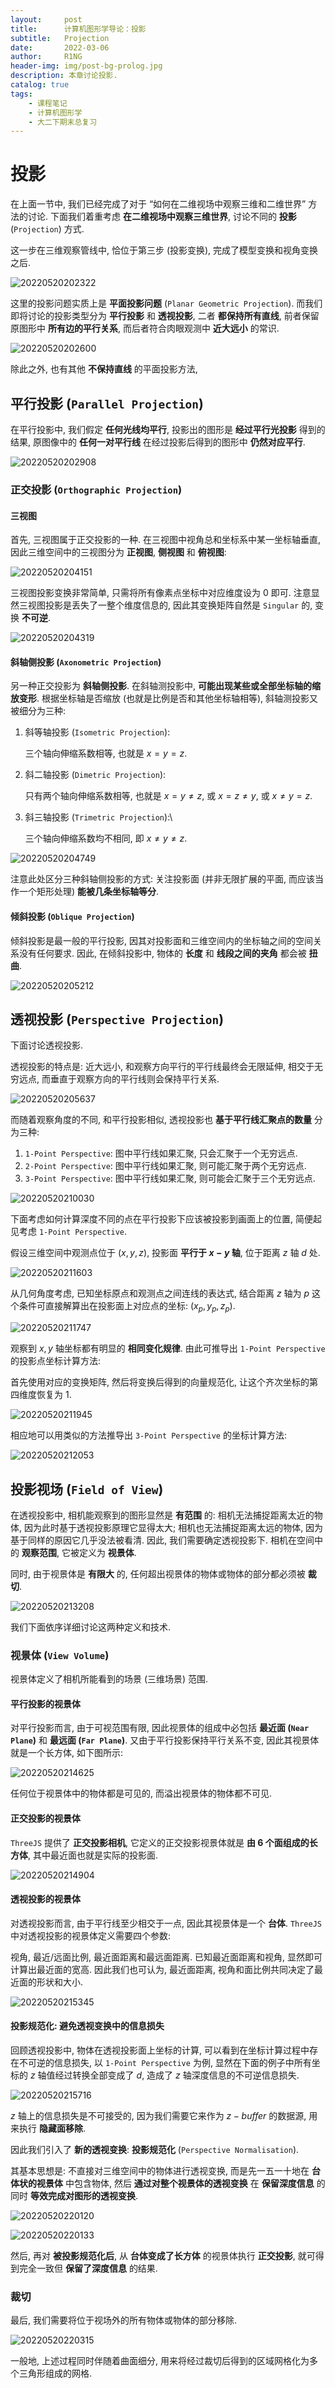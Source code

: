 ```yaml
---
layout:     post
title:      计算机图形学导论：投影
subtitle:   Projection
date:       2022-03-06
author:     R1NG
header-img: img/post-bg-prolog.jpg
description: 本章讨论投影.
catalog: true
tags:
    - 课程笔记
    - 计算机图形学
    - 大二下期末总复习
---
```


# 投影

在上面一节中, 我们已经完成了对于 “如何在二维视场中观察三维和二维世界” 方法的讨论. 下面我们着重考虑 **在二维视场中观察三维世界**, 讨论不同的 **投影** (`Projection`) 方式.

这一步在三维观察管线中, 恰位于第三步 (投影变换), 完成了模型变换和视角变换之后.

![20220520202322](https://cdn.jsdelivr.net/gh/KirisameR/KirisameR.github.io/img/blogpost_images/20220520202322.png)

这里的投影问题实质上是 **平面投影问题** (`Planar Geometric Projection`). 而我们即将讨论的投影类型分为 **平行投影** 和 **透视投影**, 二者 **都保持所有直线**, 前者保留原图形中 **所有边的平行关系**, 而后者符合肉眼观测中 **近大远小** 的常识.

![20220520202600](https://cdn.jsdelivr.net/gh/KirisameR/KirisameR.github.io/img/blogpost_images/20220520202600.png)

除此之外, 也有其他 **不保持直线** 的平面投影方法, 

## 平行投影 (`Parallel Projection`)

在平行投影中, 我们假定 **任何光线均平行**, 投影出的图形是 **经过平行光投影** 得到的结果, 原图像中的 **任何一对平行线** 在经过投影后得到的图形中 **仍然对应平行**.

![20220520202908](https://cdn.jsdelivr.net/gh/KirisameR/KirisameR.github.io/img/blogpost_images/20220520202908.png)

### 正交投影 (`Orthographic Projection`)

#### 三视图

首先, 三视图属于正交投影的一种. 在三视图中视角总和坐标系中某一坐标轴垂直, 因此三维空间中的三视图分为 **正视图**, **侧视图** 和 **俯视图**:

![20220520204151](https://cdn.jsdelivr.net/gh/KirisameR/KirisameR.github.io/img/blogpost_images/20220520204151.png)

三视图投影变换非常简单, 只需将所有像素点坐标中对应维度设为 $0$ 即可. 注意显然三视图投影是丢失了一整个维度信息的, 因此其变换矩阵自然是 `Singular` 的, 变换 **不可逆**.

![20220520204319](https://cdn.jsdelivr.net/gh/KirisameR/KirisameR.github.io/img/blogpost_images/20220520204319.png)

#### 斜轴侧投影 (`Axonometric Projection`)

另一种正交投影为 **斜轴侧投影**. 在斜轴测投影中, **可能出现某些或全部坐标轴的缩放变形**. 根据坐标轴是否缩放 (也就是比例是否和其他坐标轴相等), 斜轴测投影又被细分为三种:

1. 斜等轴投影 (`Isometric Projection`):
    
    三个轴向伸缩系数相等, 也就是 $x=y=z$.

2. 斜二轴投影 (`Dimetric Projection`):

    只有两个轴向伸缩系数相等, 也就是 $x=y \neq z$, 或 $x=z \neq y$, 或 $x \neq y=z$.

3. 斜三轴投影 (`Trimetric Projection`):\
   
   三个轴向伸缩系数均不相同, 即 $x \neq y \neq z$.

![20220520204749](https://cdn.jsdelivr.net/gh/KirisameR/KirisameR.github.io/img/blogpost_images/20220520204749.png)

注意此处区分三种斜轴侧投影的方式: 关注投影面 (并非无限扩展的平面, 而应该当作一个矩形处理) **能被几条坐标轴等分**.

#### 倾斜投影 (`Oblique Projection`)

倾斜投影是最一般的平行投影, 因其对投影面和三维空间内的坐标轴之间的空间关系没有任何要求. 因此, 在倾斜投影中, 物体的 **长度** 和 **线段之间的夹角** 都会被 **扭曲**.

![20220520205212](https://cdn.jsdelivr.net/gh/KirisameR/KirisameR.github.io/img/blogpost_images/20220520205212.png)

## 透视投影 (`Perspective Projection`)

下面讨论透视投影.

透视投影的特点是: 近大远小, 和观察方向平行的平行线最终会无限延伸, 相交于无穷远点, 而垂直于观察方向的平行线则会保持平行关系.

![20220520205637](https://cdn.jsdelivr.net/gh/KirisameR/KirisameR.github.io/img/blogpost_images/20220520205637.png)

而随着观察角度的不同, 和平行投影相似, 透视投影也 **基于平行线汇聚点的数量** 分为三种:

1. `1-Point Perspective`: 图中平行线如果汇聚, 只会汇聚于一个无穷远点.
2. `2-Point Perspective`: 图中平行线如果汇聚, 则可能汇聚于两个无穷远点.
3. `3-Point Perspective`: 图中平行线如果汇聚, 则可能会汇聚于三个无穷远点.

![20220520210030](https://cdn.jsdelivr.net/gh/KirisameR/KirisameR.github.io/img/blogpost_images/20220520210030.png)

下面考虑如何计算深度不同的点在平行投影下应该被投影到画面上的位置, 简便起见考虑 `1-Point Perspective`.

假设三维空间中观测点位于 $(x, y, z)$, 投影面 **平行于 $x-y$ 轴**, 位于距离 $z$ 轴 $d$ 处. 

![20220520211603](https://cdn.jsdelivr.net/gh/KirisameR/KirisameR.github.io/img/blogpost_images/20220520211603.png)

从几何角度考虑, 已知坐标原点和观测点之间连线的表达式, 结合距离 $z$ 轴为 $p$ 这个条件可直接解算出在投影面上对应点的坐标: $(x_p, y_p, z_p)$. 

![20220520211747](https://cdn.jsdelivr.net/gh/KirisameR/KirisameR.github.io/img/blogpost_images/20220520211747.png)

观察到 $x, y$ 轴坐标都有明显的 **相同变化规律**. 由此可推导出 `1-Point Perspective` 的投影点坐标计算方法:

首先使用对应的变换矩阵, 然后将变换后得到的向量规范化, 让这个齐次坐标的第四维度恢复为 $1$.

![20220520211945](https://cdn.jsdelivr.net/gh/KirisameR/KirisameR.github.io/img/blogpost_images/20220520211945.png)

相应地可以用类似的方法推导出 `3-Point Perspective` 的坐标计算方法:

![20220520212053](https://cdn.jsdelivr.net/gh/KirisameR/KirisameR.github.io/img/blogpost_images/20220520212053.png)

## 投影视场 (`Field of View`)

在透视投影中, 相机能观察到的图形显然是 **有范围** 的: 相机无法捕捉距离太近的物体, 因为此时基于透视投影原理它显得太大; 相机也无法捕捉距离太远的物体, 因为基于同样的原因它几乎没法被看清. 因此, 我们需要确定透视投影下. 相机在空间中的 **观察范围**, 它被定义为 **视景体**.

同时, 由于视景体是 **有限大** 的, 任何超出视景体的物体或物体的部分都必须被 **裁切**.

![20220520213208](https://cdn.jsdelivr.net/gh/KirisameR/KirisameR.github.io/img/blogpost_images/20220520213208.png)

我们下面依序详细讨论这两种定义和技术.

### 视景体 (`View Volume`)

视景体定义了相机所能看到的场景 (三维场景) 范围.

#### 平行投影的视景体

对平行投影而言, 由于可视范围有限, 因此视景体的组成中必包括 **最近面 (`Near Plane`)** 和 **最远面 (`Far Plane`)**. 又由于平行投影保持平行关系不变, 因此其视景体就是一个长方体, 如下图所示:

![20220520214625](https://cdn.jsdelivr.net/gh/KirisameR/KirisameR.github.io/img/blogpost_images/20220520214625.png)

任何位于视景体中的物体都是可见的, 而溢出视景体的物体都不可见.

#### 正交投影的视景体

`ThreeJS` 提供了 **正交投影相机**, 它定义的正交投影视景体就是 **由 $6$ 个面组成的长方体**, 其中最近面也就是实际的投影面.

![20220520214904](https://cdn.jsdelivr.net/gh/KirisameR/KirisameR.github.io/img/blogpost_images/20220520214904.png)


#### 透视投影的视景体

对透视投影而言, 由于平行线至少相交于一点, 因此其视景体是一个 **台体**. `ThreeJS` 中对透视投影的视景体定义需要四个参数:

视角, 最近/远面比例, 最近面距离和最远面距离. 已知最近面距离和视角, 显然即可计算出最近面的宽高. 因此我们也可认为, 最近面距离, 视角和面比例共同决定了最近面的形状和大小.

![20220520215345](https://cdn.jsdelivr.net/gh/KirisameR/KirisameR.github.io/img/blogpost_images/20220520215345.png)

#### 投影规范化: 避免透视变换中的信息损失

回顾透视投影中, 物体在透视投影面上坐标的计算, 可以看到在坐标计算过程中存在不可逆的信息损失, 以 `1-Point Perspective` 为例, 显然在下面的例子中所有坐标的 $z$ 轴值经过转换全部变成了 $d$, 造成了 $z$ 轴深度信息的不可逆信息损失. 

![20220520215716](https://cdn.jsdelivr.net/gh/KirisameR/KirisameR.github.io/img/blogpost_images/20220520215716.png)

$z$ 轴上的信息损失是不可接受的, 因为我们需要它来作为 $z-buffer$ 的数据源, 用来执行 **隐藏面移除**. 

因此我们引入了 **新的透视变换**: **投影规范化** (`Perspective Normalisation`).

其基本思想是: 不直接对三维空间中的物体进行透视变换, 而是先一五一十地在 **台体状的视景体** 中包含物体, 然后 **通过对整个视景体的透视变换** 在 **保留深度信息** 的同时 **等效完成对图形的透视变换**.

![20220520220120](https://cdn.jsdelivr.net/gh/KirisameR/KirisameR.github.io/img/blogpost_images/20220520220120.png)

![20220520220133](https://cdn.jsdelivr.net/gh/KirisameR/KirisameR.github.io/img/blogpost_images/20220520220133.png)

然后, 再对 **被投影规范化后**, 从 **台体变成了长方体** 的视景体执行 **正交投影**, 就可得到完全一致但 **保留了深度信息** 的结果.

### 裁切

最后, 我们需要将位于视场外的所有物体或物体的部分移除.

![20220520220315](https://cdn.jsdelivr.net/gh/KirisameR/KirisameR.github.io/img/blogpost_images/20220520220315.png)

一般地, 上述过程同时伴随着曲面细分, 用来将经过裁切后得到的区域网格化为多个三角形组成的网格.